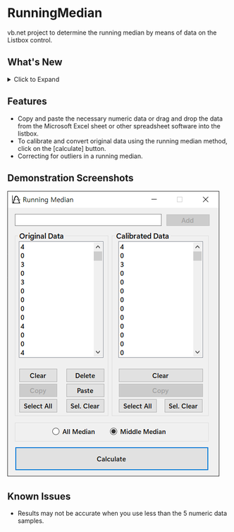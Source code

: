# RunningMedian
vb.net project to determine the running median by means of data on the Listbox control.

## What's New
<details>
<summary>Click to Expand</summary>

### v1.0
#### February 16, 2022
> Initial release.

#### February 17, 2022
> Fixed several bugs.
</details>

## Features
- Copy and paste the necessary numeric data or drag and drop the data from the Microsoft Excel sheet or other spreadsheet software into the listbox.
- To calibrate and convert original data using the running median method, click on the [calculate] button.
- Correcting for outliers in a running median.

## Demonstration Screenshots
![Final Product](Screenshot.png)

## Known Issues
- Results may not be accurate when you use less than the 5 numeric data samples.
